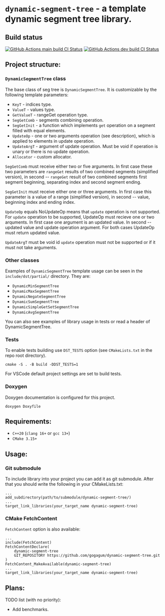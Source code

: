 # `dynamic-segment-tree` - a template dynamic segment tree library.

## Build status

[
![
    GitHub Actions main build CI Status
](
https://github.com/gogagum/dynamic-segment-tree/workflows/build-main/badge.svg
)](https://github.com/gogagum/dynamic-segment-tree/actions/workflows/main-build.yml)
[
![
GitHub Actions dev build CI Status
](
https://github.com/gogagum/dynamic-segment-tree/workflows/build-dev/badge.svg
)](https://github.com/gogagum/dynamic-segment-tree/actions/workflows/dev-build.yml)

## Project structure:

### `DynamicSegmentTree` class

The base class of seg tree is `DynamicSegmentTree`. It is customizable 
by the following template parameters:

- `KeyT`  - indices type.
- `ValueT` - values type.
- `GetValueT` - rangeGet operation type.
- `SegGetComb` - segments combining operation.
- `SegGetInit` - a function which implements `get` operation on a segment
filled with equal elements.
- `UpdateOp` - one or two arguments operation (see description), which is
applied to elements in update operation.
- `UpdateArgT` - argument of update operation. Must be void if operation
is unary or there is no update operation.
- `Allocator` - custom allocator.

`SegGetComb` must receive either two or five arguments. In first case these two
parameters are `rangeGet` results of two combined segments (simplified version),
in second -- `rangeGet` result of two combined segments first segment beginning, 
separating index and second segment ending.

`SegGetInit` must receive either one or three arguments.
In first case this parameter is a value of a range (simplified version),
in second -- value, beginning index and ending index.

`UpdateOp` equals NoUpdateOp means that `update` operation is not supported.
For `update` operation to be supported, UpdateOp must recieve one or two
arquments. In first case one argument is an updated value. In second -- updated
value and update operation argument. For both cases UpdateOp must return 
updated value.

`UpdateArgT` must be void id `update` operation must not be supported or if it 
must not take arguments.

### Other classes

Examples of `DynamicSegmentTree` template usage can be seen in the
`include/dst/partial/` directory. They are:

- `DynamicMinSegmentTree`
- `DynamicMaxSegmentTree`
- `DynamicNegateSegmentTree`
- `DynamicSumSegmentTree`
- `DynamicSimpleGetSetSegmentTree`
- `DynamicAvgSegmentTree`

You can also see examples of library usage in tests or read a header of 
DynamicSegmentTree.

### Tests

To enable tests building use `DST_TESTS` option (see `CMakeLists.txt` in the
repo root directory). 

    cmake -S . -B build -DDST_TESTS=1

For VSCode default project settings are set to build tests.

### Doxygen

Doxygen documentation is configured for this project.

    doxygen Doxyfile

## Requirements:

- `C++20` (`clang 16+` or `gcc 13+`)
- `CMake 3.15+`

## Usage:

### Git submodule
To include library into your project you 
can add it as git submodule. After that you should write the following in 
your CMakeLists.txt:

    ...
    add_subdirectory(path/to/submodule/dynamic-segment-tree/)
    ...
    target_link_libraries(your_target_name dynamic-segment-tree)

### CMake FetchContent

`FetchContent` option is also available:

    ...
    include(FetchContent)
    FetchContentDeclare(
        dynamic-segment-tree
        GIT_REPOSITORY https://github.com/gogagum/dynamic-segment-tree.git
    )
    FetchContent_MakeAvailable(dynamic-segment-tree)
    ...
    target_link_libraries(your_target_name dynamic-segment-tree)

## Plans:

TODO list (with no priority):

- Add benchmarks.
